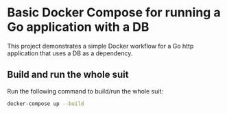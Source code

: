 # Basic Docker Compose for running a Go application with a DB

This project demonstrates a simple Docker workflow for a Go http application that uses a DB as a dependency.

## Build and run the whole suit
Run the following command to build/run the whole suit:

```sh
docker-compose up --build
```





